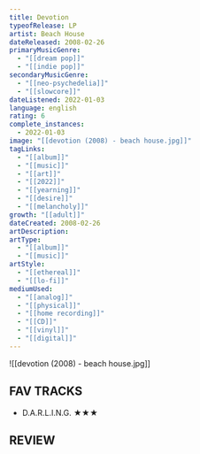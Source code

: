 ```yaml
---
title: Devotion
typeofRelease: LP
artist: Beach House
dateReleased: 2008-02-26
primaryMusicGenre:
  - "[[dream pop]]"
  - "[[indie pop]]"
secondaryMusicGenre:
  - "[[neo-psychedelia]]"
  - "[[slowcore]]"
dateListened: 2022-01-03
language: english
rating: 6
complete_instances:
  - 2022-01-03
image: "[[devotion (2008) - beach house.jpg]]"
tagLinks:
  - "[[album]]"
  - "[[music]]"
  - "[[art]]"
  - "[[2022]]"
  - "[[yearning]]"
  - "[[desire]]"
  - "[[melancholy]]"
growth: "[[adult]]"
dateCreated: 2008-02-26
artDescription:
artType:
  - "[[album]]"
  - "[[music]]"
artStyle:
  - "[[ethereal]]"
  - "[[lo-fi]]"
mediumUsed:
  - "[[analog]]"
  - "[[physical]]"
  - "[[home recording]]"
  - "[[CD]]"
  - "[[vinyl]]"
  - "[[digital]]"
---
```

![[devotion (2008) - beach house.jpg]]
## FAV TRACKS

- D.A.R.L.I.N.G. ★★★
## REVIEW

